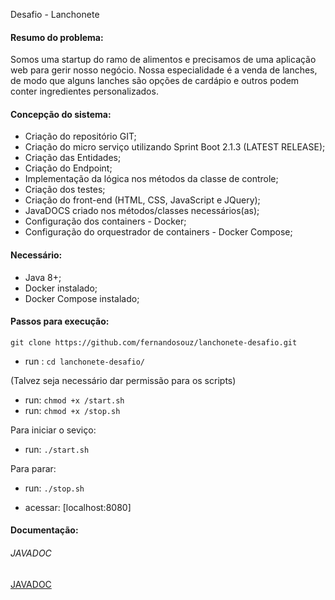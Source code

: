 
Desafio - Lanchonete

#### Resumo do problema:
Somos uma startup do ramo de alimentos e precisamos de uma aplicação web para gerir nosso negócio. Nossa especialidade é a venda de lanches, de modo que alguns lanches são opções de cardápio e outros podem conter ingredientes personalizados.

#### Concepção do sistema:
* Criação do repositório GIT;
* Criação do micro serviço utilizando Sprint Boot 2.1.3 (LATEST RELEASE);
* Criação das Entidades;
* Criação do Endpoint;
* Implementação da lógica nos métodos da classe de controle;
* Criação dos testes;
* Criação do front-end (HTML, CSS, JavaScript e JQuery);
* JavaDOCS criado nos métodos/classes necessários(as);
* Configuração dos containers - Docker;
* Configuração do orquestrador de containers - Docker Compose;

#### Necessário:
* Java 8+;
* Docker instalado;
* Docker Compose instalado;

#### Passos para execução:
`git clone https://github.com/fernandosouz/lanchonete-desafio.git`

* run : `cd lanchonete-desafio/`

(Talvez seja necessário dar permissão para os scripts) 
* run: `chmod +x /start.sh`
* run: `chmod +x /stop.sh`

Para iniciar o seviço:
* run: `./start.sh`

Para parar:
* run: `./stop.sh`

* acessar: [localhost:8080]

#### Documentação:
###### JAVADOC
[JAVADOC](https://joseslneto.github.io/logistics_center/)
